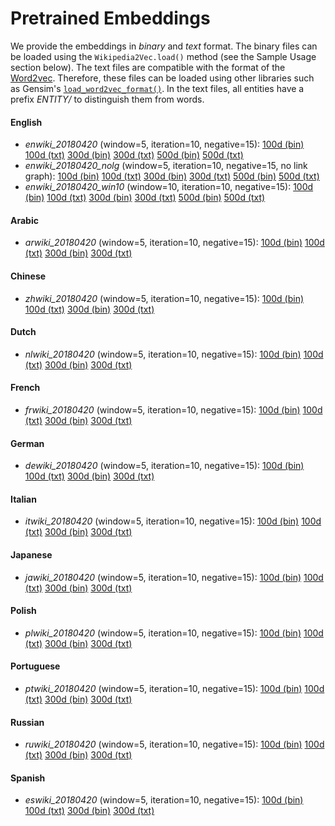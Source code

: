 # Pretrained Embeddings

We provide the embeddings in *binary* and *text* format.
The binary files can be loaded using the `Wikipedia2Vec.load()` method (see the Sample Usage section below).
The text files are compatible with the format of the [Word2vec](https://code.google.com/archive/p/word2vec/).
Therefore, these files can be loaded using other libraries such as Gensim's [`load_word2vec_format()`](https://radimrehurek.com/gensim/models/keyedvectors.html#gensim.models.keyedvectors.Word2VecKeyedVectors.load_word2vec_format).
In the text files, all entities have a prefix *ENTITY/* to distinguish them from words.

#### English

- *enwiki_20180420* (window=5, iteration=10, negative=15):
  [100d (bin)](http://wikipedia2vec.s3.amazonaws.com/models/en/2018-04-20/enwiki_20180420_100d.pkl.bz2)
  [100d (txt)](http://wikipedia2vec.s3.amazonaws.com/models/en/2018-04-20/enwiki_20180420_100d.txt.bz2)
  [300d (bin)](http://wikipedia2vec.s3.amazonaws.com/models/en/2018-04-20/enwiki_20180420_300d.pkl.bz2)
  [300d (txt)](http://wikipedia2vec.s3.amazonaws.com/models/en/2018-04-20/enwiki_20180420_300d.txt.bz2)
  [500d (bin)](http://wikipedia2vec.s3.amazonaws.com/models/en/2018-04-20/enwiki_20180420_500d.pkl.bz2)
  [500d (txt)](http://wikipedia2vec.s3.amazonaws.com/models/en/2018-04-20/enwiki_20180420_500d.txt.bz2)
- *enwiki_20180420_nolg* (window=5, iteration=10, negative=15, no link graph):
  [100d (bin)](http://wikipedia2vec.s3.amazonaws.com/models/en/2018-04-20/enwiki_20180420_nolg_100d.pkl.bz2)
  [100d (txt)](http://wikipedia2vec.s3.amazonaws.com/models/en/2018-04-20/enwiki_20180420_nolg_100d.txt.bz2)
  [300d (bin)](http://wikipedia2vec.s3.amazonaws.com/models/en/2018-04-20/enwiki_20180420_nolg_300d.pkl.bz2)
  [300d (txt)](http://wikipedia2vec.s3.amazonaws.com/models/en/2018-04-20/enwiki_20180420_nolg_300d.txt.bz2)
  [500d (bin)](http://wikipedia2vec.s3.amazonaws.com/models/en/2018-04-20/enwiki_20180420_nolg_500d.pkl.bz2)
  [500d (txt)](http://wikipedia2vec.s3.amazonaws.com/models/en/2018-04-20/enwiki_20180420_nolg_500d.txt.bz2)
- *enwiki_20180420_win10* (window=10, iteration=10, negative=15):
  [100d (bin)](http://wikipedia2vec.s3.amazonaws.com/models/en/2018-04-20/enwiki_20180420_win10_100d.pkl.bz2)
  [100d (txt)](http://wikipedia2vec.s3.amazonaws.com/models/en/2018-04-20/enwiki_20180420_win10_100d.txt.bz2)
  [300d (bin)](http://wikipedia2vec.s3.amazonaws.com/models/en/2018-04-20/enwiki_20180420_win10_300d.pkl.bz2)
  [300d (txt)](http://wikipedia2vec.s3.amazonaws.com/models/en/2018-04-20/enwiki_20180420_win10_300d.txt.bz2)
  [500d (bin)](http://wikipedia2vec.s3.amazonaws.com/models/en/2018-04-20/enwiki_20180420_win10_500d.pkl.bz2)
  [500d (txt)](http://wikipedia2vec.s3.amazonaws.com/models/en/2018-04-20/enwiki_20180420_win10_500d.txt.bz2)

#### Arabic

- *arwiki_20180420* (window=5, iteration=10, negative=15):
  [100d (bin)](http://wikipedia2vec.s3.amazonaws.com/models/ar/2018-04-20/arwiki_20180420_100d.pkl.bz2)
  [100d (txt)](http://wikipedia2vec.s3.amazonaws.com/models/ar/2018-04-20/arwiki_20180420_100d.txt.bz2)
  [300d (bin)](http://wikipedia2vec.s3.amazonaws.com/models/ar/2018-04-20/arwiki_20180420_300d.pkl.bz2)
  [300d (txt)](http://wikipedia2vec.s3.amazonaws.com/models/ar/2018-04-20/arwiki_20180420_300d.txt.bz2)

#### Chinese

- *zhwiki_20180420* (window=5, iteration=10, negative=15):
  [100d (bin)](http://wikipedia2vec.s3.amazonaws.com/models/zh/2018-04-20/zhwiki_20180420_100d.pkl.bz2)
  [100d (txt)](http://wikipedia2vec.s3.amazonaws.com/models/zh/2018-04-20/zhwiki_20180420_100d.txt.bz2)
  [300d (bin)](http://wikipedia2vec.s3.amazonaws.com/models/zh/2018-04-20/zhwiki_20180420_300d.pkl.bz2)
  [300d (txt)](http://wikipedia2vec.s3.amazonaws.com/models/zh/2018-04-20/zhwiki_20180420_300d.txt.bz2)

#### Dutch

- *nlwiki_20180420* (window=5, iteration=10, negative=15):
  [100d (bin)](http://wikipedia2vec.s3.amazonaws.com/models/nl/2018-04-20/nlwiki_20180420_100d.pkl.bz2)
  [100d (txt)](http://wikipedia2vec.s3.amazonaws.com/models/nl/2018-04-20/nlwiki_20180420_100d.txt.bz2)
  [300d (bin)](http://wikipedia2vec.s3.amazonaws.com/models/nl/2018-04-20/nlwiki_20180420_300d.pkl.bz2)
  [300d (txt)](http://wikipedia2vec.s3.amazonaws.com/models/nl/2018-04-20/nlwiki_20180420_300d.txt.bz2)

#### French

- *frwiki_20180420* (window=5, iteration=10, negative=15):
  [100d (bin)](http://wikipedia2vec.s3.amazonaws.com/models/fr/2018-04-20/frwiki_20180420_100d.pkl.bz2)
  [100d (txt)](http://wikipedia2vec.s3.amazonaws.com/models/fr/2018-04-20/frwiki_20180420_100d.txt.bz2)
  [300d (bin)](http://wikipedia2vec.s3.amazonaws.com/models/fr/2018-04-20/frwiki_20180420_300d.pkl.bz2)
  [300d (txt)](http://wikipedia2vec.s3.amazonaws.com/models/fr/2018-04-20/frwiki_20180420_300d.txt.bz2)

#### German

- *dewiki_20180420* (window=5, iteration=10, negative=15):
  [100d (bin)](http://wikipedia2vec.s3.amazonaws.com/models/de/2018-04-20/dewiki_20180420_100d.pkl.bz2)
  [100d (txt)](http://wikipedia2vec.s3.amazonaws.com/models/de/2018-04-20/dewiki_20180420_100d.txt.bz2)
  [300d (bin)](http://wikipedia2vec.s3.amazonaws.com/models/de/2018-04-20/dewiki_20180420_300d.pkl.bz2)
  [300d (txt)](http://wikipedia2vec.s3.amazonaws.com/models/de/2018-04-20/dewiki_20180420_300d.txt.bz2)

#### Italian

- *itwiki_20180420* (window=5, iteration=10, negative=15):
  [100d (bin)](http://wikipedia2vec.s3.amazonaws.com/models/it/2018-04-20/itwiki_20180420_100d.pkl.bz2)
  [100d (txt)](http://wikipedia2vec.s3.amazonaws.com/models/it/2018-04-20/itwiki_20180420_100d.txt.bz2)
  [300d (bin)](http://wikipedia2vec.s3.amazonaws.com/models/it/2018-04-20/itwiki_20180420_300d.pkl.bz2)
  [300d (txt)](http://wikipedia2vec.s3.amazonaws.com/models/it/2018-04-20/itwiki_20180420_300d.txt.bz2)

#### Japanese
- *jawiki_20180420* (window=5, iteration=10, negative=15):
  [100d (bin)](http://wikipedia2vec.s3.amazonaws.com/models/ja/2018-04-20/jawiki_20180420_100d.pkl.bz2)
  [100d (txt)](http://wikipedia2vec.s3.amazonaws.com/models/ja/2018-04-20/jawiki_20180420_100d.txt.bz2)
  [300d (bin)](http://wikipedia2vec.s3.amazonaws.com/models/ja/2018-04-20/jawiki_20180420_300d.pkl.bz2)
  [300d (txt)](http://wikipedia2vec.s3.amazonaws.com/models/ja/2018-04-20/jawiki_20180420_300d.txt.bz2)

#### Polish

- *plwiki_20180420* (window=5, iteration=10, negative=15):
  [100d (bin)](http://wikipedia2vec.s3.amazonaws.com/models/pl/2018-04-20/plwiki_20180420_100d.pkl.bz2)
  [100d (txt)](http://wikipedia2vec.s3.amazonaws.com/models/pl/2018-04-20/plwiki_20180420_100d.txt.bz2)
  [300d (bin)](http://wikipedia2vec.s3.amazonaws.com/models/pl/2018-04-20/plwiki_20180420_300d.pkl.bz2)
  [300d (txt)](http://wikipedia2vec.s3.amazonaws.com/models/pl/2018-04-20/plwiki_20180420_300d.txt.bz2)

#### Portuguese

- *ptwiki_20180420* (window=5, iteration=10, negative=15):
  [100d (bin)](http://wikipedia2vec.s3.amazonaws.com/models/pt/2018-04-20/ptwiki_20180420_100d.pkl.bz2)
  [100d (txt)](http://wikipedia2vec.s3.amazonaws.com/models/pt/2018-04-20/ptwiki_20180420_100d.txt.bz2)
  [300d (bin)](http://wikipedia2vec.s3.amazonaws.com/models/pt/2018-04-20/ptwiki_20180420_300d.pkl.bz2)
  [300d (txt)](http://wikipedia2vec.s3.amazonaws.com/models/pt/2018-04-20/ptwiki_20180420_300d.txt.bz2)

#### Russian

- *ruwiki_20180420* (window=5, iteration=10, negative=15):
  [100d (bin)](http://wikipedia2vec.s3.amazonaws.com/models/ru/2018-04-20/ruwiki_20180420_100d.pkl.bz2)
  [100d (txt)](http://wikipedia2vec.s3.amazonaws.com/models/ru/2018-04-20/ruwiki_20180420_100d.txt.bz2)
  [300d (bin)](http://wikipedia2vec.s3.amazonaws.com/models/ru/2018-04-20/ruwiki_20180420_300d.pkl.bz2)
  [300d (txt)](http://wikipedia2vec.s3.amazonaws.com/models/ru/2018-04-20/ruwiki_20180420_300d.txt.bz2)

#### Spanish

- *eswiki_20180420* (window=5, iteration=10, negative=15):
  [100d (bin)](http://wikipedia2vec.s3.amazonaws.com/models/es/2018-04-20/eswiki_20180420_100d.pkl.bz2)
  [100d (txt)](http://wikipedia2vec.s3.amazonaws.com/models/es/2018-04-20/eswiki_20180420_100d.txt.bz2)
  [300d (bin)](http://wikipedia2vec.s3.amazonaws.com/models/es/2018-04-20/eswiki_20180420_300d.pkl.bz2)
  [300d (txt)](http://wikipedia2vec.s3.amazonaws.com/models/es/2018-04-20/eswiki_20180420_300d.txt.bz2)
